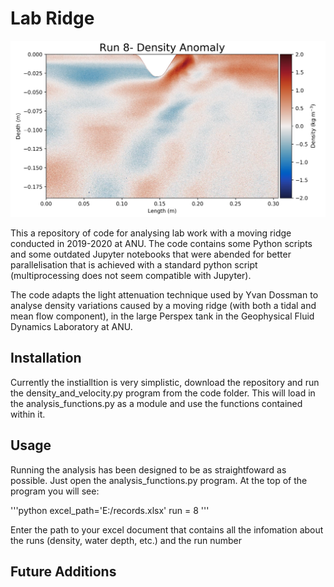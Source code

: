 # Lab Ridge
![Density Anomaly](Pictures/thecapture.PNG)

This a repository of code for analysing lab work with a moving ridge conducted in 2019-2020 at ANU. The code contains some Python scripts and some outdated Jupyter notebooks that were abended for better parallelisation that is achieved with a standard python script (multiprocessing does not seem compatible with Jupyter). 

The code adapts the light attenuation technique used by Yvan Dossman to analyse density variations caused by a moving ridge (with both a tidal and mean flow component), in the large Perspex tank in the Geophysical Fluid Dynamics Laboratory at ANU.

## Installation

Currently the instialltion is very simplistic, download the repository and run the density_and_velocity.py program from the code folder. This will load in the analysis_functions.py as a module and use the functions contained within it. 

## Usage 

Running the analysis has been designed to be as straightfoward as possible. Just open the analysis_functions.py program. At the top of the program you will see:

'''python
excel_path='E:/records.xlsx'
run = 8 
'''

Enter the path to your excel document that contains all the infomation about the runs (density, water depth, etc.) and the run number 

## Future Additions
